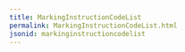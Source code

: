 ```yaml
---
title: MarkingInstructionCodeList
permalink: MarkingInstructionCodeList.html
jsonid: markinginstructioncodelist
---
```

